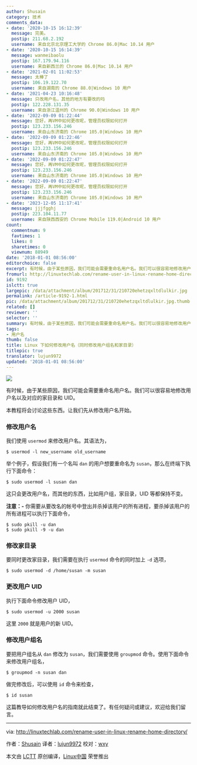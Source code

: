 ```yaml
---
author: Shusain
category: 技术
comments_data:
- date: '2020-10-15 16:12:39'
  message: 完美。
  postip: 211.68.2.192
  username: 来自北京北京理工大学的 Chrome 86.0|Mac 10.14 用户
- date: '2020-10-15 16:14:39'
  message: wanmeibaolu
  postip: 167.179.94.116
  username: 来自新西兰的 Chrome 86.0|Mac 10.14 用户
- date: '2021-02-01 11:02:53'
  message: 太棒了
  postip: 106.19.122.70
  username: 来自湖南的 Chrome 88.0|Windows 10 用户
- date: '2021-04-23 10:16:48'
  message: 只改用户名，其他的地方有要改的吗
  postip: 122.228.131.35
  username: 来自浙江温州的 Chrome 90.0|Windows 10 用户
- date: '2022-09-09 01:22:44'
  message: 您好，再VM中如何更改呢，管理员权限如何打开
  postip: 123.233.156.246
  username: 来自山东济南的 Chrome 105.0|Windows 10 用户
- date: '2022-09-09 01:22:46'
  message: 您好，再VM中如何更改呢，管理员权限如何打开
  postip: 123.233.156.246
  username: 来自山东济南的 Chrome 105.0|Windows 10 用户
- date: '2022-09-09 01:22:47'
  message: 您好，再VM中如何更改呢，管理员权限如何打开
  postip: 123.233.156.246
  username: 来自山东济南的 Chrome 105.0|Windows 10 用户
- date: '2022-09-09 01:22:47'
  message: 您好，再VM中如何更改呢，管理员权限如何打开
  postip: 123.233.156.246
  username: 来自山东济南的 Chrome 105.0|Windows 10 用户
- date: '2023-12-05 11:17:41'
  message: jjjfgghj
  postip: 223.104.11.77
  username: 来自陕西西安的 Chrome Mobile 119.0|Android 10 用户
count:
  commentnum: 9
  favtimes: 1
  likes: 0
  sharetimes: 0
  viewnum: 88949
date: '2018-01-01 08:56:00'
editorchoice: false
excerpt: 有时候，由于某些原因，我们可能会需要重命名用户名。我们可以很容易地修改用户名以及对应的家目录和 UID。
fromurl: http://linuxtechlab.com/rename-user-in-linux-rename-home-directory/
id: 9192
islctt: true
largepic: /data/attachment/album/201712/31/210720ehetzqxltdlulkir.jpg
permalink: /article-9192-1.html
pic: /data/attachment/album/201712/31/210720ehetzqxltdlulkir.jpg.thumb.jpg
related: []
reviewer: ''
selector: ''
summary: 有时候，由于某些原因，我们可能会需要重命名用户名。我们可以很容易地修改用户名以及对应的家目录和 UID。
tags:
- 用户名
thumb: false
title: Linux 下如何修改用户名（同时修改用户组名和家目录）
titlepic: true
translator: lujun9972
updated: '2018-01-01 08:56:00'
---
```


![](/data/attachment/album/201712/31/210720ehetzqxltdlulkir.jpg)


有时候，由于某些原因，我们可能会需要重命名用户名。我们可以很容易地修改用户名以及对应的家目录和 UID。


本教程将会讨论这些东西。让我们先从修改用户名开始。


### 修改用户名


我们使用 `usermod` 来修改用户名。其语法为，



```
$ usermod -l new_username old_username

```

举个例子，假设我们有一个名叫 `dan` 的用户想要重命名为 `susan`，那么在终端下执行下面命令：



```
$ sudo usermod -l susan dan

```

这只会更改用户名，而其他的东西，比如用户组，家目录，UID 等都保持不变。


**注意：-** 你需要从要改名的帐号中登出并杀掉该用户的所有进程，要杀掉该用户的所有进程可以执行下面命令，



```
$ sudo pkill -u dan
$ sudo pkill -9 -u dan

```

### 修改家目录


要同时更改家目录，我们需要在执行 `usermod` 命令的同时加上 `-d` 选项，



```
$ sudo usermod -d /home/susan -m susan

```

### 更改用户 UID


执行下面命令修改用户 UID，



```
$ sudo usermod -u 2000 susan

```

这里 `2000` 就是用户的新 UID。


### 修改用户组名


要把用户组名从 `dan` 修改为 `susan`，我们需要使用 `groupmod` 命令。使用下面命令来修改用户组名，



```
$ groupmod -n susan dan

```

做完修改后，可以使用 `id` 命令来检查，



```
$ id susan

```

这篇教导如何修改用户名的指南就此结束了。有任何疑问或建议，欢迎给我们留言。




---


via: <http://linuxtechlab.com/rename-user-in-linux-rename-home-directory/>


作者：[Shusain](http://linuxtechlab.com/author/shsuain/) 译者：[lujun9972](https://github.com/lujun9972) 校对：[wxy](https://github.com/wxy)


本文由 [LCTT](https://github.com/LCTT/TranslateProject) 原创编译，[Linux中国](https://linux.cn/) 荣誉推出